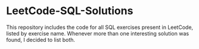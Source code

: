 # LeetCode-SQL-Solutions

This repository includes the code for all SQL exercises present in LeetCode, listed by exercise name. Whenever more than one interesting solution was found, I decided to list both. 
